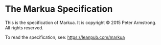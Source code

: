 # The Markua Specification

This is the specification of Markua. It is copyright © 2015 Peter Armstrong. All rights reserved.

To read the specification, see: https://leanpub.com/markua